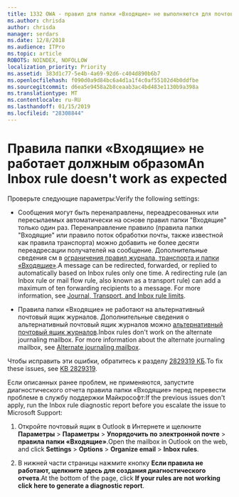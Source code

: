 ```yaml
---
title: 1332 OWA - правил для папки «Входящие» не выполняются для почтового ящика
ms.author: chrisda
author: chrisda
manager: serdars
ms.date: 12/8/2018
ms.audience: ITPro
ms.topic: article
ROBOTS: NOINDEX, NOFOLLOW
localization_priority: Priority
ms.assetid: 383d1c77-5e4b-4a69-92d6-c404d890b6b7
ms.openlocfilehash: f090d0a9d84bc6a4d1a1f4c0af55102d4b0ddfbe
ms.sourcegitcommit: d6ea5e9458a2b8ceaab3ac4bd483e1130b9a398a
ms.translationtype: MT
ms.contentlocale: ru-RU
ms.lasthandoff: 01/15/2019
ms.locfileid: "28308844"
---
```

# <a name="an-inbox-rule-doesnt-work-as-expected"></a><span data-ttu-id="88ba3-102">Правила папки «Входящие» не работает должным образом</span><span class="sxs-lookup"><span data-stu-id="88ba3-102">An Inbox rule doesn't work as expected</span></span>

<span data-ttu-id="88ba3-103">Проверьте следующие параметры:</span><span class="sxs-lookup"><span data-stu-id="88ba3-103">Verify the following settings:</span></span>
  
- <span data-ttu-id="88ba3-p101">Сообщения могут быть перенаправлены, переадресованных или пересылаемых автоматически на основе правил папки "Входящие" только один раз. Перенаправление правило (правила папки "Входящие" или правило поток обработки почты, также известной как правила транспорта) можно добавить не более десяти переадресации получателей на сообщение. Дополнительные сведения см в [ограничения правил журнала, транспорта и папки «Входящие»](https://docs.microsoft.com/office365/servicedescriptions/exchange-online-service-description/exchange-online-limits).</span><span class="sxs-lookup"><span data-stu-id="88ba3-p101">A message can be redirected, forwarded, or replied to automatically based on Inbox rules only one time. A redirecting rule (an Inbox rule or mail flow rule, also known as a transport rule) can add a maximum of ten forwarding recipients to a message. For more information, see [Journal, Transport, and Inbox rule limits](https://docs.microsoft.com/office365/servicedescriptions/exchange-online-service-description/exchange-online-limits).</span></span>
    
- <span data-ttu-id="88ba3-p102">Правила папки «Входящие» не работают на альтернативный почтовый ящик журналов. Дополнительные сведения о альтернативный почтовый ящик журналов можно [альтернативный почтовый ящик журналов](https://docs.microsoft.com/Exchange/security-and-compliance/journaling/journaling#alternate-journaling-mailbox).</span><span class="sxs-lookup"><span data-stu-id="88ba3-p102">Inbox rules don't work on the alternate journaling mailbox. For more information about the alternate journaling mailbox, see [Alternate journaling mailbox](https://docs.microsoft.com/Exchange/security-and-compliance/journaling/journaling#alternate-journaling-mailbox).</span></span>
    
<span data-ttu-id="88ba3-109">Чтобы исправить эти ошибки, обратитесь к разделу [2829319 КБ](https://support.microsoft.com/kb/2829319).</span><span class="sxs-lookup"><span data-stu-id="88ba3-109">To fix these issues, see [KB 2829319](https://support.microsoft.com/kb/2829319).</span></span>
  
<span data-ttu-id="88ba3-110">Если описанных ранее проблем, не применяются, запустите диагностического отчета правила папки «Входящие» перед перевести проблеме в службу поддержки Майкрософт:</span><span class="sxs-lookup"><span data-stu-id="88ba3-110">If the previous issues don't apply, run the Inbox rule diagnostic report before you escalate the issue to Microsoft Support:</span></span>
  
1. <span data-ttu-id="88ba3-111">Откройте почтовый ящик в Outlook в Интернете и щелкните **Параметры** \> **Параметры** \> **Упорядочить по электронной почте** \> **правила папки «Входящие»**.</span><span class="sxs-lookup"><span data-stu-id="88ba3-111">Open the mailbox in Outlook on the web, and click **Settings** \> **Options** \> **Organize email** \> **Inbox rules**.</span></span>
    
2. <span data-ttu-id="88ba3-112">В нижней части страницы нажмите кнопку **Если правила не работают, щелкните здесь для создания диагностического отчета**.</span><span class="sxs-lookup"><span data-stu-id="88ba3-112">At the bottom of the page, click **If your rules are not working click here to generate a diagnostic report**.</span></span>
    

